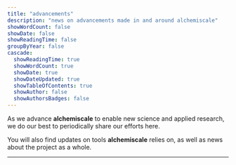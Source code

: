 ```yaml
---
title: "advancements"
description: "news on advancements made in and around alchemiscale"
showWordCount: false
showDate: false
showReadingTime: false
groupByYear: false
cascade:
  showReadingTime: true
  showWordCount: true
  showDate: true
  showDateUpdated: true
  showTableOfContents: true
  showAuthor: false
  showAuthorsBadges: false
---
```


As we advance **alchemiscale** to enable new science and applied research, we do our best to periodically share our efforts here.

You will also find updates on tools **alchemiscale** relies on, as well as news about the project as a whole.

---
